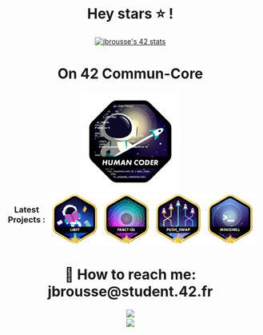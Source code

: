 <div align="center">
	<h1> Hey stars ⭐ ! </h1>
	<a href="https://profile.intra.42.fr/users/164757"><img src="https://badge.mediaplus.ma/black/jbrousse?1337Badge=off&UM6P=off" alt="jbrousse's 42 stats" /></a>
</div>
<div align="center">
	<h1> On 42 Commun-Core</h1>
	<img src="./badges/common_coren.png" length="200" width="200"/>
</div>
<div align="center" style="display: flex; justify-content: center;">
	<h3>Latest Projects :</h3>
	<a href="https://github.com/Luma-3/libft"><img src="./badges/libftm.png" length="150" width="150" /></a>
	<a href="https://github.com/Luma-3/fract-ol"><img src="./badges/fract-olm.png" length="150" width="150" /></a>
	<a href="https://github.com/Luma-3/Push-Swap"><img src="./badges/push_swapm.png" length="150" width="150"  /></a>
    <a href="https://github.com/Luma-3/Minishell"><img src="./badges/minishellm.png" length="150" width="150" /></a>
</div>
<div align="center">
	<h1>📩 How to reach me: jbrousse@student.42.fr</h1>
	<img src="https://github-readme-stats.vercel.app/api?username=Luma-3&theme=dracula&show_icons=true&hide_border=true&count_private=true" length="150" width="450"/>
	<br>
	<img src="https://github-readme-streak-stats.herokuapp.com/?user=Luma-3&theme=dracula&hide_border=true" length="150" width="450" />
</div>

<!-- I love Markdown ! -->
